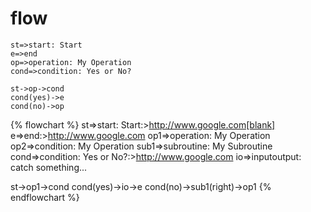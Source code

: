 # flow


```flow
st=>start: Start
e=>end
op=>operation: My Operation
cond=>condition: Yes or No?

st->op->cond
cond(yes)->e
cond(no)->op
```

{% flowchart %}
st=>start: Start:>http://www.google.com[blank]
e=>end:>http://www.google.com
op1=>operation: My Operation
op2=>condition: My Operation
sub1=>subroutine: My Subroutine
cond=>condition: Yes
or No?:>http://www.google.com
io=>inputoutput: catch something...

st->op1->cond
cond(yes)->io->e
cond(no)->sub1(right)->op1
{% endflowchart %}




